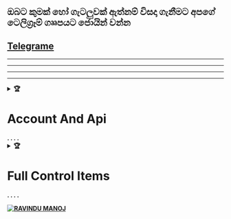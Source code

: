 ## ඔබට කුමක් හෝ ගැටලුවක් ඇත්නම් විසදා ගැනීමට අපගේ ටෙලිග්‍රෑම් ගෲපයට ජොයින් වන්න
## [Telegrame](https://bit.ly/2XrFPCJ)<b>
                                                                                 
<hr>
<hr>
<hr>
<hr>
<details>
    <summary>&#127942 <b><h1>Account And Api</h1></b></summary>

# Heroku Register Link 👇👇👇

## [Heroku Register](https://signup.heroku.com/login)



# Remove Background Api Link👇👇👇

## [Remove.bg](https://www.remove.bg/)



# Bot Link 👇👇👇

## [Sew Queen](https://github.com/Sew01RaviduManoj01KingAndQueen/QueenSew.git)





</details>
  .
  .
  .
  .
  
<details>
    <summary>&#127942 <b><h1>Full Control Items</h1></b></summary>

# Base 64 encoder Link 👇👇👇

## [img to base 64](https://codebeautify.org/image-to-base64-converter)



# Image Hosting Website

## [img host](https://imgbb.com/)



# Xteam Register Link

## [xteam](https://api.xteam.xyz/register)


</details>
.
.
.
.

[![RAVINDU MANOJ](https://bit.ly/3AyW139)](https://github.com/Sew01RaviduManoj01KingAndQueen/QueenSew.git)
